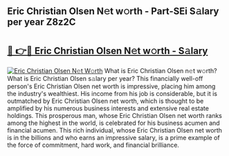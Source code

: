 ## Eric Christian Olsen N𝚎t w𝚘rth - Part-SEi S𝚊lary per year Z8z2C

# <h2><a href="http://gc02kf.nevu.top/?p=Eric+Christian+Olsen">🔗 👉🔴 Eric Christian Olsen N𝚎t w𝚘rth - S𝚊lary</a></h2>

[![Eric Christian Olsen N𝚎t W𝚘rth](https://i.imgur.com/Oavwk0R.jpeg)](http://gc02kf.nevu.top/?p=Eric+Christian+Olsen)
What is Eric Christian Olsen n𝚎t w𝚘rth? What is Eric Christian Olsen s𝚊lary per year?
This financially well-off person's Eric Christian Olsen net worth is impressive, placing him among the industry's wealthiest. His income from his job is considerable, but it is outmatched by Eric Christian Olsen net worth, which is thought to be amplified by his numerous business interests and extensive real estate holdings. This prosperous man, whose Eric Christian Olsen net worth ranks among the highest in the world, is celebrated for his business acumen and financial acumen. This rich individual, whose Eric Christian Olsen net worth is in the billions and who earns an impressive salary, is a prime example of the force of commitment, hard work, and financial brilliance.
